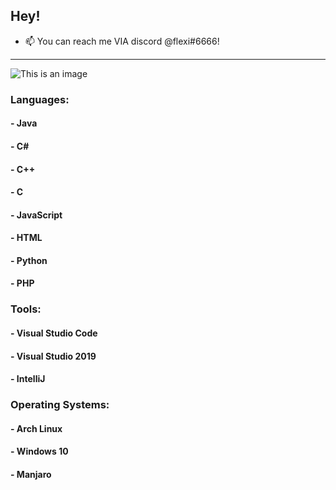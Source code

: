 ## Hey!

- 📫 You can reach me VIA discord @flexi#6666!
  
 ---

![This is an image](https://github.com/Flexiiiii/Flexi/img/win10.png)
### Languages:

#### - Java
#### - C#
#### - C++
#### - C
#### - JavaScript
#### - HTML
#### - Python
#### - PHP

### Tools:

#### - Visual Studio Code 
#### - Visual Studio 2019
#### - IntelliJ

### Operating Systems:
#### - Arch Linux
#### - Windows 10
#### - Manjaro
